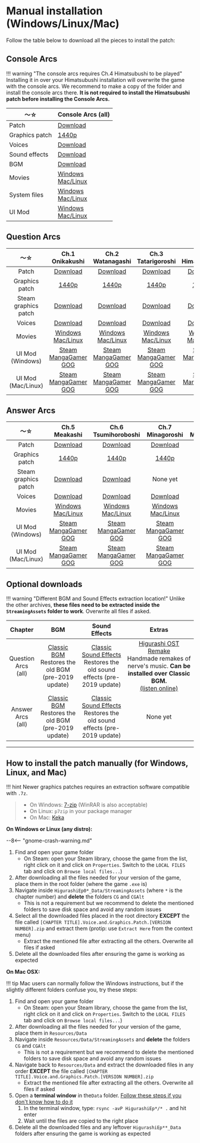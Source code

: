 # Manual installation (Windows/Linux/Mac)

Follow the table below to download all the pieces to install the patch:

## Console Arcs

!!! warning "The console arcs requires Ch.4 Himatsubushi to be played"
    Installing it in over your Himatsubushi installation will overwrite the game with the console arcs. We recommend to make a copy of the folder and install the console arcs there. **It is not required to install the Himatsubushi patch before installing the Console Arcs.**

<table>
<thead>
<tr class="header">
<th>〜☆</th>
<th>Console Arcs (all)</th>
</tr>
</thead>
<tbody>
<tr class="odd">
<td>Patch</td>
<td><a href="https://github.com/07th-mod/higurashi-console-arcs/releases/latest">Download</a></td>
</tr>
<tr class="even">
<td>Graphics patch</td>
<td><a href="https://07th-mod.com/rikachama/graphics/ConsoleArcs-CG.7z">1440p</a></td>
</tr>
<tr class="odd">
<td>Voices</td>
<td><a href="https://07th-mod.com/rikachama/voice/ConsoleArcs-Voices.7z">Download</a></td>
</tr>
<tr class="even">
<td>Sound effects</td>
<td><a href="https://07th-mod.com/rikachama/audio/ConsoleArcs-SE.7z">Download</a></td>
</tr>
<tr class="odd">
<td>BGM</td>
<td><a href="https://07th-mod.com/rikachama/audio/ConsoleArcs-BGM.7z">Download</a></td>
</tr>
<tr class="even">
<td>Movies</td>
<td><a href="https://07th-mod.com/rikachama/video/ConsoleArcs-Movie.7z">Windows</a><br><a href="https://07th-mod.com/rikachama/video/ConsoleArcs-Movie_UNIX.7z">Mac/Linux</a></td>
</tr>
<tr class="odd">
<td>System files</td>
<td><a href="https://07th-mod.com/rikachama/misc/ConsoleArcs-System_win.7z">Windows</a><br><a href="https://07th-mod.com/rikachama/misc/ConsoleArcs-System_unix.7z">Mac/Linux</a></td>
</tr>
<tr class="even">
<td>UI Mod</td>
<td><a href="https://07th-mod.com/ui.php?chapter=himatsubushi&os=win&unity=5.4.1f1">Windows</a><br><a href="https://07th-mod.com/ui.php?chapter=himatsubushi&os=unix&unity=5.4.1f1">Mac/Linux</a></td>
</tr>
</tbody>
</table>

## Question Arcs

<table style="width:100%;">
<thead>
<tr class="header">
<th style="text-align: center;">〜☆</th>
<th style="text-align: center;">Ch.1 Onikakushi</th>
<th style="text-align: center;">Ch.2 Watanagashi</th>
<th style="text-align: center;">Ch.3 Tatarigoroshi</th>
<th style="text-align: center;">Ch.4 Himatsubushi</th>
</tr>
</thead>
<tbody>
<tr class="odd">
<td style="text-align: center;">Patch</td>
<td style="text-align: center;"><a href="https://github.com/07th-mod/onikakushi/releases/latest">Download</a></td>
<td style="text-align: center;"><a href="https://github.com/07th-mod/watanagashi/releases/latest">Download</a></td>
<td style="text-align: center;"><a href="https://github.com/07th-mod/tatarigoroshi/releases/latest">Download</a></td>
<td style="text-align: center;"><a href="https://github.com/07th-mod/himatsubushi/releases/latest">Download</a></td>
</tr>
<tr class="even">
<td style="text-align: center;">Graphics patch</td>
<td style="text-align: center;"><a href="https://07th-mod.com/rikachama/graphics/Onikakushi-CG.7z">1440p</a></td>
<td style="text-align: center;"><a href="https://07th-mod.com/rikachama/graphics/Watanagashi-CG.7z">1440p</a></td>
<td style="text-align: center;"><a href="https://07th-mod.com/rikachama/graphics/Tatarigoroshi-CG.7z">1440p</a></td>
<td style="text-align: center;"><a href="https://07th-mod.com/rikachama/graphics/Himatsubushi-CG.7z">1440p</a></td>
</tr>
<tr class="odd">
<td style="text-align: center;">Steam graphics patch</td>
<td style="text-align: center;"><a href="https://07th-mod.com/rikachama/graphics/Onikakushi-CGAlt.7z">Download</a></td>
<td style="text-align: center;"><a href="https://07th-mod.com/rikachama/graphics/Watanagashi-CGAlt.7z">Download</a></td>
<td style="text-align: center;"><a href="https://07th-mod.com/rikachama/graphics/Tatarigoroshi-CGAlt.7z">Download</a></td>
<td style="text-align: center;"><a href="https://07th-mod.com/rikachama/graphics/Himatsubushi-CGAlt.7z">Download</a></td>
</tr>
<tr class="even">
<td style="text-align: center;">Voices</td>
<td style="text-align: center;"><a href="https://07th-mod.com/rikachama/voice/Onikakushi-Voices.7z">Download</a></td>
<td style="text-align: center;"><a href="https://07th-mod.com/rikachama/voice/Watanagashi-Voices.7z">Download</a></td>
<td style="text-align: center;"><a href="https://07th-mod.com/rikachama/voice/Tatarigoroshi-Voices.7z">Download</a></td>
<td style="text-align: center;"><a href="https://07th-mod.com/rikachama/voice/Himatsubushi-Voices.7z">Download</a></td>
</tr>
<tr class="odd">
<td style="text-align: center;">Movies</td>
<td style="text-align: center;"><a href="https://07th-mod.com/rikachama/video/Onikakushi-Movie.7z">Windows</a><br><a href="https://07th-mod.com/rikachama/video/Onikakushi-Movie_UNIX.7z">Mac/Linux</a></td>
<td style="text-align: center;"><a href="https://07th-mod.com/rikachama/video/Watanagashi-Movie.7z">Windows</a><br><a href="https://07th-mod.com/rikachama/video/Watanagashi-Movie_UNIX.7z">Mac/Linux</a></td>
<td style="text-align: center;"><a href="https://07th-mod.com/rikachama/video/Tatarigoroshi-Movie.7z">Windows</a><br><a href="https://07th-mod.com/rikachama/video/Tatarigoroshi-Movie_UNIX.7z">Mac/Linux</a></td>
<td style="text-align: center;"><a href="https://07th-mod.com/rikachama/video/Himatsubushi-Movie.7z">Windows</a><br><a href="https://07th-mod.com/rikachama/video/Himatsubushi-Movie_UNIX.7z">Mac/Linux</a></td>
</tr>
<tr class="even">
<td style="text-align: center;">UI Mod (Windows)</td>
<td style="text-align: center;"><a href="https://07th-mod.com/ui.php?chapter=onikakushi&os=win&unity=5.2.2f1">Steam</a><br><a href="https://07th-mod.com/ui.php?chapter=onikakushi&os=win&unity=5.2.2f1">MangaGamer</a><br><a href="https://07th-mod.com/ui.php?chapter=onikakushi&os=win&unity=5.2.2f1">GOG</a></td>
<td style="text-align: center;"><a href="https://07th-mod.com/ui.php?chapter=watanagashi&os=win&unity=5.2.2f1">Steam</a><br><a href="https://07th-mod.com/ui.php?chapter=watanagashi&os=win&unity=5.2.2f1">MangaGamer</a><br><a href="https://07th-mod.com/ui.php?chapter=watanagashi&os=win&unity=5.2.2f1">GOG</a></td>
<td style="text-align: center;"><a href="https://07th-mod.com/ui.php?chapter=tatarigoroshi&os=win&unity=5.4.0f1">Steam</a><br><a href="https://07th-mod.com/ui.php?chapter=tatarigoroshi&os=win&unity=5.3.5f1">MangaGamer</a><br><a href="https://07th-mod.com/ui.php?chapter=tatarigoroshi&os=win&unity=5.4.0f1">GOG</a></td>
<td style="text-align: center;"><a href="https://07th-mod.com/ui.php?chapter=himatsubushi&os=win&unity=5.4.1f1">Steam</a><br><a href="https://07th-mod.com/ui.php?chapter=himatsubushi&os=win&unity=5.4.1f1">MangaGamer</a><br><a href="https://07th-mod.com/ui.php?chapter=himatsubushi&os=win&unity=5.4.1f1">GOG</a></td>
</tr>
<tr class="odd">
<td style="text-align: center;">UI Mod (Mac/Linux)</td>
<td style="text-align: center;"><a href="https://07th-mod.com/ui.php?chapter=onikakushi&os=unix&unity=5.2.2f1">Steam</a><br><a href="https://07th-mod.com/ui.php?chapter=onikakushi&os=unix&unity=5.2.2f1">MangaGamer</a><br><a href="https://07th-mod.com/ui.php?chapter=onikakushi&os=unix&unity=5.2.2f1">GOG</a></td>
<td style="text-align: center;"><a href="https://07th-mod.com/ui.php?chapter=watanagashi&os=unix&unity=5.2.2f1">Steam</a><br><a href="https://07th-mod.com/ui.php?chapter=watanagashi&os=unix&unity=5.2.2f1">MangaGamer</a><br><a href="https://07th-mod.com/ui.php?chapter=watanagashi&os=unix&unity=5.2.2f1">GOG</a></td>
<td style="text-align: center;"><a href="https://07th-mod.com/ui.php?chapter=tatarigoroshi&os=unix&unity=5.4.0f1">Steam</a><br><a href="https://07th-mod.com/ui.php?chapter=tatarigoroshi&os=unix&unity=5.3.4p1">MangaGamer</a><br><a href="https://07th-mod.com/ui.php?chapter=tatarigoroshi&os=unix&unity=5.4.0f1">GOG</a></td>
<td style="text-align: center;"><a href="https://07th-mod.com/ui.php?chapter=himatsubushi&os=unix&unity=5.4.1f1">Steam</a><br><a href="https://07th-mod.com/ui.php?chapter=himatsubushi&os=unix&unity=5.4.1f1">MangaGamer</a><br><a href="https://07th-mod.com/ui.php?chapter=himatsubushi&os=unix&unity=5.4.1f1">GOG</a></td>
</tr>
</tbody>
</table>

## Answer Arcs

<table>
<thead>
<tr class="header">
<th style="text-align: center;">〜☆</th>
<th style="text-align: center;">Ch.5 Meakashi</th>
<th style="text-align: center;">Ch.6 Tsumihoroboshi</th>
<th style="text-align: center;">Ch.7 Minagoroshi</th>
<th style="text-align: center;">Ch.8 Matsuribayashi</th>
</tr>
</thead>
<tbody>
<tr class="odd">
<td style="text-align: center;">Patch</td>
<td style="text-align: center;"><a href="https://github.com/07th-mod/meakashi/releases/latest">Download</a></td>
<td style="text-align: center;"><a href="https://github.com/07th-mod/tsumihoroboshi/releases/latest">Download</a></td>
<td style="text-align: center;"><a href="https://github.com/07th-mod/minagoroshi/releases/latest">Download</a></td>
<td style="text-align: center;">None yet</td>
</tr>
<tr class="even">
<td style="text-align: center;">Graphics patch</td>
<td style="text-align: center;"><a href="https://07th-mod.com/rikachama/graphics/Meakashi-CG.7z">1440p</a></td>
<td style="text-align: center;"><a href="https://07th-mod.com/rikachama/graphics/Tsumihoroboshi-CG.7z">1440p</a></td>
<td style="text-align: center;"><a href="https://07th-mod.com/rikachama/graphics/Minagoroshi-CG.7z">1440p</a></td>
<td style="text-align: center;">None yet</td>
</tr>
<tr class="odd">
<td style="text-align: center;">Steam graphics patch</td>
<td style="text-align: center;"><a href="https://07th-mod.com/rikachama/graphics/Meakashi-CGAlt.7z">Download</a></td>
<td style="text-align: center;"><a href="https://07th-mod.com/rikachama/graphics/Tsumihoroboshi-CGAlt.7z">Download</a></td>
<td style="text-align: center;">None yet</td>
<td style="text-align: center;">None yet</td>
</tr>
<tr class="even">
<td style="text-align: center;">Voices</td>
<td style="text-align: center;"><a href="https://07th-mod.com/rikachama/voice/Meakashi-Voices.7z">Download</a></td>
<td style="text-align: center;"><a href="https://07th-mod.com/rikachama/voice/Tsumihoroboshi-Voices.7z">Download</a></td>
<td style="text-align: center;"><a href="https://07th-mod.com/rikachama/voice/Minagoroshi-Voices.7z">Download</a></td>
<td style="text-align: center;">None yet</td>
</tr>
<tr class="odd">
<td style="text-align: center;">Movies</td>
<td style="text-align: center;"><a href="https://07th-mod.com/rikachama/video/Meakashi-Movie.7z">Windows</a><br><a href="https://07th-mod.com/rikachama/video/Meakashi-Movie_UNIX.7z">Mac/Linux</a></td>
<td style="text-align: center;"><a href="https://07th-mod.com/rikachama/video/Tsumihoroboshi-Movie.7z">Windows</a><br><a href="https://07th-mod.com/rikachama/video/Tsumihoroboshi-Movie_UNIX.7z">Mac/Linux</a></td>
<td style="text-align: center;"><a href="https://07th-mod.com/rikachama/video/Tsumihoroboshi-Movie.7z">Windows</a><br><a href="https://07th-mod.com/rikachama/video/Tsumihoroboshi-Movie_UNIX.7z">Mac/Linux</a></td>
<td style="text-align: center;">None yet</td>
</tr>
<tr class="even">
<td style="text-align: center;">UI Mod (Windows)</td>
<td style="text-align: center;"><a href="https://07th-mod.com/ui.php?chapter=meakashi&os=win&unity=5.5.3p3">Steam</a><br><a href="https://07th-mod.com/ui.php?chapter=meakashi&os=win&unity=5.5.3p1">MangaGamer</a><br><a href="https://07th-mod.com/ui.php?chapter=meakashi&os=win&unity=5.5.3p1">GOG</a></td>
<td style="text-align: center;"><a href="https://07th-mod.com/ui.php?chapter=tsumihoroboshi&os=win&unity=5.5.3p3">Steam</a><br><a href="https://07th-mod.com/ui.php?chapter=tsumihoroboshi&os=win&unity=5.5.3p3">MangaGamer</a><br><a href="https://07th-mod.com/ui.php?chapter=tsumihoroboshi&os=win&unity=5.5.3p3">GOG</a></td>
<td style="text-align: center;"><a href="https://07th-mod.com/ui.php?chapter=minagoroshi&os=win&unity=5.6.7f1">Steam</a><br><a href="https://07th-mod.com/ui.php?chapter=minagoroshi&os=win&unity=5.6.7f1">MangaGamer</a><br><a href="https://07th-mod.com/ui.php?chapter=minagoroshi&os=win&unity=5.6.7f1">GOG</a></td>
<td style="text-align: center;">None yet</td>
</tr>
<tr class="odd">
<td style="text-align: center;">UI Mod (Mac/Linux)</td>
<td style="text-align: center;"><a href="https://07th-mod.com/ui.php?chapter=meakashi&os=unix&unity=5.5.3p3">Steam</a><br><a href="https://07th-mod.com/ui.php?chapter=meakashi&os=unix&unity=5.5.3p1">MangaGamer</a><br><a href="https://07th-mod.com/ui.php?chapter=meakashi&os=unix&unity=5.5.3p1">GOG</a></td>
<td style="text-align: center;"><a href="https://07th-mod.com/ui.php?chapter=tsumihoroboshi&os=unix&unity=5.5.3p3">Steam</a><br><a href="https://07th-mod.com/ui.php?chapter=tsumihoroboshi&os=unix&unity=5.5.3p3">MangaGamer</a><br><a href="https://07th-mod.com/ui.php?chapter=tsumihoroboshi&os=unix&unity=5.5.3p3">GOG</a></td>
<td style="text-align: center;"><a href="https://07th-mod.com/ui.php?chapter=minagoroshi&os=unix&unity=5.6.7f1">Steam</a><br><a href="https://07th-mod.com/ui.php?chapter=minagoroshi&os=unix&unity=5.6.7f1">MangaGamer</a><br><a href="https://07th-mod.com/ui.php?chapter=minagoroshi&os=unix&unity=5.6.7f1">GOG</a></td>
<td style="text-align: center;">None yet</td>
</tr>
</tbody>
</table>

## Optional downloads

!!! warning "Different BGM and Sound Effects extraction location!"
    Unlike the other archives, **these files need to be extracted inside the ``StreamingAssets`` folder to work**. Overwrite all files if asked.

<table>
<colgroup>
<col style="width: 4%" />
<col style="width: 24%" />
<col style="width: 27%" />
<col style="width: 43%" />
</colgroup>
<thead>
<tr class="header">
<th style="text-align: center;">Chapter</th>
<th style="text-align: center;">BGM</th>
<th style="text-align: center;">Sound Effects</th>
<th style="text-align: center;">Extras</th>
</tr>
</thead>
<tbody>
<tr class="odd">
<td style="text-align: center;">Question Arcs (all)</td>
<td style="text-align: center;"><a href="http://07th-mod.com/rikachama/audio/Higurashi-OldBGM.7z">Classic BGM</a> <br> Restores the old BGM (pre-2019 update)</td>
<td style="text-align: center;"><a href="http://07th-mod.com/rikachama/audio/Higurashi-OldSE.7z">Classic Sound Effects</a> <br> Restores the old sound effects (pre-2019 update)</td>
<td style="text-align: center;"><a href="http://07th-mod.com/misc/Higurashi.OST.Remake.zip">Higurashi OST Remake</a> <br> Handmade remakes of nerve's music. <b>Can be installed over Classic BGM.</b> <br> <a href="https://radiataalice.bandcamp.com/album/hinamizawa-syndrome-vol-1">(listen online)</a></td>
</tr>
<tr class="even">
<td style="text-align: center;">Answer Arcs (all)</td>
<td style="text-align: center;"><a href="http://07th-mod.com/rikachama/audio/HigurashiKai-OldBGM.7z">Classic BGM</a> <br> Restores the old BGM (pre-2019 update)</td>
<td style="text-align: center;"><a href="http://07th-mod.com/rikachama/audio/HigurashiKai-OldSE.7z">Classic Sound Effects</a> <br> Restores the old sound effects (pre-2019 update)</td>
<td style="text-align: center;">None yet</td>
</tr>
</tbody>
</table>

***

## How to install the patch manually (for Windows, Linux, and Mac)

!!! hint
    Newer graphics patches requires an extraction software compatible with ``.7z``.

> * On Windows: [7-zip](http://7-zip.org/) (WinRAR is also acceptable)
> * On Linux: ``p7zip`` in your package manager
> * On Mac: [Keka](https://www.keka.io)


**On Windows or Linux (any distro):**

--8<-- "gnome-crash-warning.md"

1. Find and open your game folder 
    * On Steam: open your Steam library, choose the game from the list, right click on it and click on ``Properties``. Switch to the ``LOCAL FILES`` tab and click on ``Browse local files...``)
2. After downloading all the files needed for your version of the game, place them in the root folder (where the game ``.exe`` is)
3. Navigate inside ``HigurashiEp0*_Data/StreamingAssets`` (where ``*`` is the chapter number) and **delete** the folders ``CG`` and ``CGAlt``
    * This is not a requirement but we recommend to delete the mentioned folders to save disk space and avoid any random issues
4. Select all the downloaded files placed in the root directory **EXCEPT** the file called ``[CHAPTER TITLE].Voice.and.Graphics.Patch.[VERSION NUMBER].zip`` and extract them (protip: use ``Extract Here`` from the context menu)
    * Extract the mentioned file after extracting all the others. Overwrite all files if asked
5. Delete all the downloaded files after ensuring the game is working as expected

**On Mac OSX:**

!!! tip
    Mac users can normally follow the Windows instructions, but if the slightly different folders confuse you, try these steps:

1. Find and open your game folder 
    * On Steam: open your Steam library, choose the game from the list, right click on it and click on ``Properties``. Switch to the ``LOCAL FILES`` tab and click on ``Browse local files...``)
2. After downloading all the files needed for your version of the game, place them in ``Resources/Data``
3. Navigate inside ``Resources/Data/StreamingAssets`` and **delete** the folders ``CG`` and ``CGAlt``
    * This is not a requirement but we recommend to delete the mentioned folders to save disk space and avoid any random issues
4. Navigate back to ``Resources/Data`` and extract the downloaded files in any order **EXCEPT** the file called ``[CHAPTER TITLE].Voice.and.Graphics.Patch.[VERSION NUMBER].zip``
    * Extract the mentioned file after extracting all the others. Overwrite all files if asked
5. Open a **terminal window** in the``Data`` folder. [Follow these steps if you don't know how to do it](https://stackoverflow.com/a/7054045)
    1. In the terminal window, type: ``rsync -avP HigurashiEp*/* .`` and hit enter
    2. Wait until the files are copied to the right place
6. Delete all the downloaded files and any leftover ``HigurashiEp**_Data`` folders after ensuring the game is working as expected

